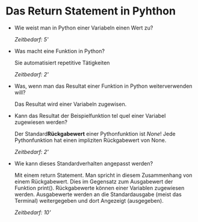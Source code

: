 # Das Return Statement in Pyhthon

- Wie weist man in Python einer Variabeln einen Wert zu?
  
  *Zeitbedarf: 5'*

- Was macht eine Funktion in Python?
  
  Sie automatisiert repetitive Tätigkeiten

  *Zeitbedarf: 2'*

- Was, wenn man das Resultat einer Funktion in Python weiterverwenden will?
  
  Das Resultat wird einer Variabeln zugewisen.

- Kann das Resultat der Beispielfunktion tel quel einer Variabel
  zugewiesen werden?

  Der Standard**Rückgabewert** einer Pythonfunktion ist *None*! Jede
  Pythonfunktion hat einen impliziten Rückgabewert von None.

  *Zeitbedarf: 2'*

- Wie kann dieses Standardverhalten angepasst werden?
  
  Mit einem return Statement. Man spricht in diesem Zusammenhang von
  einem Rückgabewert. Dies im Gegensatz zum Ausgabewert der Funktion
  print(). Rückgabewerte können einer Variablen zugewiesen werden.
  Ausgabewerte werden an die Standardausgabe (meist das Terminal)
  weitergegeben und dort Angezeigt (ausgegeben).

  *Zeitbedarf: 10'*